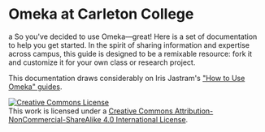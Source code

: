 # Omeka at Carleton College
a
So you've decided to use Omeka&mdash;great! Here is a set of documentation to help you get started. In the spirit of sharing information and expertise across campus, this guide is designed to be a remixable resource: fork it and customize it for your own class or research project.

This documentation draws considerably on Iris Jastram's ["How to Use Omeka" guides](http://blogs.carleton.edu/dh/2016/03/02/how-to-use-omeka-handouts/).

<a rel="license" href="http://creativecommons.org/licenses/by-nc-sa/4.0/"><img alt="Creative Commons License" style="border-width:0" src="https://i.creativecommons.org/l/by-nc-sa/4.0/80x15.png" /></a><br />This work is licensed under a <a rel="license" href="http://creativecommons.org/licenses/by-nc-sa/4.0/">Creative Commons Attribution-NonCommercial-ShareAlike 4.0 International License</a>.